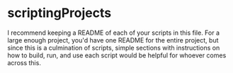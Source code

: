 # scriptingProjects

I recommend keeping a README of each of your scripts in this file.  For a large enough project, you'd have one README for the entire project, but since this is a culmination of scripts, simple sections with instructions on how to build, run, and use each script would be helpful for whoever comes across this.
